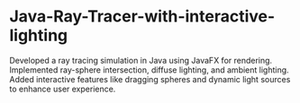# Java-Ray-Tracer-with-interactive-lighting
Developed a ray tracing simulation in Java using JavaFX for rendering. Implemented ray-sphere intersection, diffuse lighting, and ambient lighting. Added interactive features like dragging spheres and dynamic light sources to enhance user experience.
